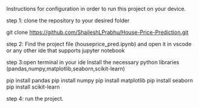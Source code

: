 Instructions for configuration in order to run this project on your device.

step 1: clone the repository to your desired folder

git clone https://github.com/ShaileshLPrabhu/House-Price-Prediction.git

step 2: Find the project file (houseprice_pred.ipynb) and open it in vscode or any other ide that supports jupyter notebook

step 3:open terminal in your ide Install the necessary python libraries (pandas,numpy,matplotlib,seaborn,scikit-learn)

pip install pandas
pip install numpy
pip install matplotlib
pip install seaborn
pip install scikit-learn

step 4: run the project.
